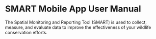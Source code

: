 # SMART Mobile App User Manual
The Spatial Monitoring and Reporting Tool (SMART) is used to collect, measure, and evaluate data to improve the effectiveness of your wildlife conservation efforts.
